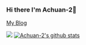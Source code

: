 ### Hi there I'm Achuan-2👋
[My Blog](https://achuan-2.github.io/)

<!--
**Achuan-2/Achuan-2** is a ✨ _special_ ✨ repository because its `README.md` (this file) appears on your GitHub profile.

Here are some ideas to get you started:

- 🔭 I’m currently working on ...
- 🌱 I’m currently learning ...
- 👯 I’m looking to collaborate on ...
- 🤔 I’m looking for help with ...
- 💬 Ask me about ...
- 📫 How to reach me: ...
- 😄 Pronouns: ...
- ⚡ Fun fact: ...
-->
<a title="Hits" target="_blank" href="https://github.com/Achuan-2/Achuan-2"><img src="https://hits.b3log.org/Achuan-2/Achuan-2.svg"></a>
[![Achuan-2's github stats](https://github-readme-stats.vercel.app/api?username=Achuan-2&show_icons=true&theme=vue)](https://github.com/anuraghazra/github-readme-stats)

<!--events start -->
<!--events end -->
